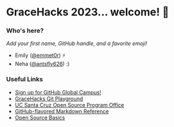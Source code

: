 # GraceHacks 2023... welcome! 🦄

### Who's here?
_Add your first name, GitHub handle, and a favorite emoji!_
- Emily ([@emmet0r](https://github.com/emmet0r)) ⚡️
- Neha ([@antsfly626](https://github.com/antsfly626)) :)

### Useful Links
- [Sign up for GitHub Global Campus!](https://education.github.com/globalcampus/student)
- [GraceHacks Git Playground](https://emmet0r.github.io/gracehacks/docs/)
- [UC Santa Cruz Open Source Program Office](https://ucsc-ospo.github.io)
- [GitHub-flavored Markdown Reference](https://docs.github.com/en/get-started/writing-on-github/getting-started-with-writing-and-formatting-on-github/basic-writing-and-formatting-syntax)
- [Open Source Basics](https://www.youtube.com/watch?v=upxUAI-fAtE)
